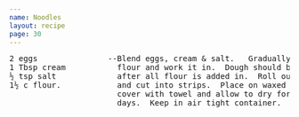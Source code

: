 ```yaml
---
name: Noodles
layout: recipe
page: 30
---
```


<pre>
2 eggs               --Blend eggs, cream & salt.   Gradually add
1 Tbsp cream           flour and work it in.  Dough should be stiff
½ tsp salt             after all flour is added in.  Roll out thin
1½ c flour.            and cut into strips.  Place on waxed paper,
                       cover with towel and allow to dry for several
                       days.  Keep in air tight container.
</pre>
